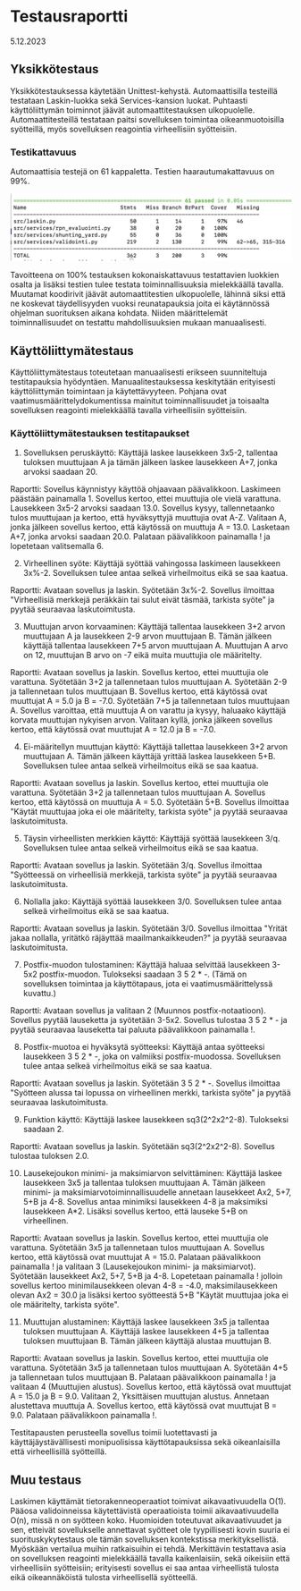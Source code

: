 # Testausraportti
5.12.2023

## Yksikkötestaus

Yksikkötestauksessa käytetään Unittest-kehystä. Automaattisilla testeillä testataan Laskin-luokka sekä Services-kansion luokat. Puhtaasti käyttöliittymän toiminnot jäävät automaattitestauksen ulkopuolelle. Automaattitesteillä testataan paitsi sovelluksen toimintaa oikeanmuotoisilla syötteillä, myös sovelluksen reagointia virheellisiin syötteisiin.

### Testikattavuus

Automaattisia testejä on 61 kappaletta. Testien haarautumakattavuus on 99%.

![Testikattavuus](https://github.com/sari-bee/tieteellinen_laskin/blob/main/dokumentaatio/viikkoraportit/testikattavuus_vko6.jpg)

Tavoitteena on 100% testauksen kokonaiskattavuus testattavien luokkien osalta ja lisäksi testien tulee testata toiminnallisuuksia mielekkäällä tavalla. Muutamat koodirivit jäävät automaattitestien ulkopuolelle, lähinnä siksi että ne koskevat täydellisyyden vuoksi reunatapauksia joita ei käytännössä ohjelman suorituksen aikana kohdata. Niiden määrittelemät toiminnallisuudet on testattu mahdollisuuksien mukaan manuaalisesti.

## Käyttöliittymätestaus

Käyttöliittymätestaus toteutetaan manuaalisesti erikseen suunniteltuja testitapauksia hyödyntäen. Manuaalitestauksessa keskitytään erityisesti käyttöliittymän toimintaan ja käytettävyyteen. Pohjana ovat vaatimusmäärittelydokumentissa mainitut toiminnallisuudet ja toisaalta sovelluksen reagointi mielekkäällä tavalla virheellisiin syötteisiin.

### Käyttöliittymätestauksen testitapaukset

1. Sovelluksen peruskäyttö: Käyttäjä laskee lausekkeen 3x5-2, tallentaa tuloksen muuttujaan A ja tämän jälkeen laskee lausekkeen A+7, jonka arvoksi saadaan 20.

Raportti: Sovellus käynnistyy käyttöä ohjaavaan päävalikkoon. Laskimeen päästään painamalla 1. Sovellus kertoo, ettei muuttujia ole vielä varattuna. Lausekkeen 3x5-2 arvoksi saadaan 13.0. Sovellus kysyy, tallennetaanko tulos muuttujaan ja kertoo, että hyväksyttyjä muuttujia ovat A-Z. Valitaan A, jonka jälkeen sovellus kertoo, että käytössä on muuttuja A = 13.0. Lasketaan A+7, jonka arvoksi saadaan 20.0. Palataan päävalikkoon painamalla ! ja lopetetaan valitsemalla 6.

2. Virheellinen syöte: Käyttäjä syöttää vahingossa laskimeen lausekkeen 3x%-2. Sovelluksen tulee antaa selkeä virheilmoitus eikä se saa kaatua.

Raportti: Avataan sovellus ja laskin. Syötetään 3x%-2. Sovellus ilmoittaa "Virheellisiä merkkejä peräkkäin tai sulut eivät täsmää, tarkista syöte" ja pyytää seuraavaa laskutoimitusta.

3. Muuttujan arvon korvaaminen: Käyttäjä tallentaa lausekkeen 3+2 arvon muuttujaan A ja lausekkeen 2-9 arvon muuttujaan B. Tämän jälkeen käyttäjä tallentaa lausekkeen 7+5 arvon muuttujaan A. Muuttujan A arvo on 12, muuttujan B arvo on -7 eikä muita muuttujia ole määritelty.

Raportti: Avataan sovellus ja laskin. Sovellus kertoo, ettei muuttujia ole varattuna. Syötetään 3+2 ja tallennetaan tulos muuttujaan A. Syötetään 2-9 ja tallennetaan tulos muuttujaan B. Sovellus kertoo, että käytössä ovat muuttujat A = 5.0 ja B = -7.0. Syötetään 7+5 ja tallennetaan tulos muuttujaan A. Sovellus varoittaa, että muuttuja A on varattu ja kysyy, haluaako käyttäjä korvata muuttujan nykyisen arvon. Valitaan kyllä, jonka jälkeen sovellus kertoo, että käytössä ovat muuttujat A = 12.0 ja B = -7.0.

4. Ei-määritellyn muuttujan käyttö: Käyttäjä tallettaa lausekkeen 3+2 arvon muuttujaan A. Tämän jälkeen käyttäjä yrittää laskea lausekkeen 5+B. Sovelluksen tulee antaa selkeä virheilmoitus eikä se saa kaatua.

Raportti: Avataan sovellus ja laskin. Sovellus kertoo, ettei muuttujia ole varattuna. Syötetään 3+2 ja tallennetaan tulos muuttujaan A. Sovellus kertoo, että käytössä on muuttuja A = 5.0. Syötetään 5+B. Sovellus ilmoittaa "Käytät muuttujaa joka ei ole määritelty, tarkista syöte" ja pyytää seuraavaa laskutoimitusta.

5. Täysin virheellisten merkkien käyttö: Käyttäjä syöttää lausekkeen 3/q. Sovelluksen tulee antaa selkeä virheilmoitus eikä se saa kaatua.

Raportti: Avataan sovellus ja laskin. Syötetään 3/q. Sovellus ilmoittaa "Syötteessä on virheellisiä merkkejä, tarkista syöte" ja pyytää seuraavaa laskutoimitusta.

6. Nollalla jako: Käyttäjä syöttää lausekkeen 3/0. Sovelluksen tulee antaa selkeä virheilmoitus eikä se saa kaatua.

Raportti: Avataan sovellus ja laskin. Syötetään 3/0. Sovellus ilmoittaa "Yrität jakaa nollalla, yritätkö räjäyttää maailmankaikkeuden?" ja pyytää seuraavaa laskutoimitusta.

7. Postfix-muodon tulostaminen: Käyttäjä haluaa selvittää lausekkeen 3-5x2 postfix-muodon. Tulokseksi saadaan 3 5 2 * -. (Tämä on sovelluksen toimintaa ja käyttötapaus, jota ei vaatimusmäärittelyssä kuvattu.)

Raportti: Avataan sovellus ja valitaan 2 (Muunnos postfix-notaatioon). Sovellus pyytää lauseketta ja syötetään 3-5x2. Sovellus tulostaa 3 5 2 * - ja pyytää seuraavaa lauseketta tai paluuta päävalikkoon painamalla !.

8. Postfix-muotoa ei hyväksytä syötteeksi: Käyttäjä antaa syötteeksi lausekkeen 3 5 2 * -, joka on valmiiksi postfix-muodossa. Sovelluksen tulee antaa selkeä virheilmoitus eikä se saa kaatua.

Raportti: Avataan sovellus ja laskin. Syötetään 3 5 2 * -. Sovellus ilmoittaa "Syötteen alussa tai lopussa on virheellinen merkki, tarkista syöte" ja pyytää seuraavaa laskutoimitusta.

9. Funktion käyttö: Käyttäjä laskee lausekkeen sq3(2^2x2^2-8). Tulokseksi saadaan 2.

Raportti: Avataan sovellus ja laskin. Syötetään sq3(2^2x2^2-8). Sovellus tulostaa tuloksen 2.0.

10. Lausekejoukon minimi- ja maksimiarvon selvittäminen: Käyttäjä laskee lausekkeen 3x5 ja tallentaa tuloksen muuttujaan A. Tämän jälkeen minimi- ja maksimiarvotoiminnallisuudelle annetaan lausekkeet Ax2, 5+7, 5+B ja 4-8. Sovellus antaa minimiksi lausekkeen 4-8 ja maksimiksi lausekkeen A*2. Lisäksi sovellus kertoo, että lauseke 5+B on virheellinen.

Raportti: Avataan sovellus ja laskin. Sovellus kertoo, ettei muuttujia ole varattuna. Syötetään 3x5 ja tallennetaan tulos muuttujaan A. Sovellus kertoo, että käytössä ovat muuttujat A = 15.0. Palataan päävalikkoon painamalla ! ja valitaan 3 (Lausekejoukon minimi- ja maksimiarvot). Syötetään lausekkeet Ax2, 5+7, 5+B ja 4-8. Lopetetaan painamalla ! jolloin sovellus kertoo minimilausekkeen olevan 4-8 = -4.0, maksimilausekkeen olevan Ax2 = 30.0 ja lisäksi kertoo syötteestä 5+B "Käytät muuttujaa joka ei ole määritelty, tarkista syöte".

11. Muuttujan alustaminen: Käyttäjä laskee lausekkeen 3x5 ja tallentaa tuloksen muuttujaan A. Käyttäjä laskee lausekkeen 4+5 ja tallentaa tuloksen muuttujaan B. Tämän jälkeen käyttäjä alustaa muuttujan B.

Raportti: Avataan sovellus ja laskin. Sovellus kertoo, ettei muuttujia ole varattuna. Syötetään 3x5 ja tallennetaan tulos muuttujaan A. Syötetään 4+5 ja tallennetaan tulos muuttujaan B. Palataan päävalikkoon painamalla ! ja valitaan 4 (Muuttujien alustus). Sovellus kertoo, että käytössä ovat muuttujat A = 15.0 ja B = 9.0. Valitaan 2, Yksittäisen muuttujan alustus. Annetaan alustettava muuttuja A. Sovellus kertoo, että käytössä ovat muuttujat B = 9.0. Palataan päävalikkoon painamalla !.

Testitapausten perusteella sovellus toimii luotettavasti ja käyttäjäystävällisesti monipuolisissa käyttötapauksissa sekä oikeanlaisilla että virheellisillä syötteillä.

## Muu testaus

Laskimen käyttämät tietorakenneoperaatiot toimivat aikavaativuudella O(1). Pääosa validoinneissa käytettävistä operaatioista toimii aikavaativuudella O(n), missä n on syötteen koko. Huomioiden toteutuvat aikavaativuudet ja sen, etteivät sovellukselle annettavat syötteet ole tyypillisesti kovin suuria ei suorituskykytestaus ole tämän sovelluksen kontekstissa merkityksellistä. Myöskään vertailua muihin ratkaisuihin ei tehdä. Merkittävin testattava asia on sovelluksen reagointi mielekkäällä tavalla kaikenlaisiin, sekä oikeisiin että virheellisiin syötteisiin; erityisesti sovellus ei saa antaa virheellistä tulosta eikä oikeannäköistä tulosta virheellisellä syötteellä.